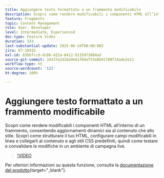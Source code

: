 ```yaml
---
title: Aggiungere testo formattato a un frammento modificabile
description: Scopri come rendere modificabili i componenti HTML all’interno di un frammento, consentendo aggiornamenti dinamici sia al contenuto che allo stile. Scopri come strutturare il tuo HTML, configurare campi modificabili in linea e collegarli al contenuto e agli stili CSS predefiniti, quindi come testare e convalidare le modifiche in un ambiente di campagna live.
feature: Fragments
topic: Content Management
role: User, Developer
level: Intermediate, Experienced
doc-type: Feature Video
duration: 333
last-substantial-update: 2025-06-24T00:00:00Z
jira: KT-18432
exl-id: 83bbfccd-dc86-422a-8412-9135973084ad
source-git-commit: 34337e2d18a9ed1f84ef53e8b91780f14a4e2e11
workflow-type: ht
source-wordcount: '121'
ht-degree: 100%

---
```



# Aggiungere testo formattato a un frammento modificabile

Scopri come rendere modificabili i componenti HTML all’interno di un frammento, consentendo aggiornamenti dinamici sia al contenuto che allo stile. Scopri come strutturare il tuo HTML, configurare campi modificabili in linea e collegarli al contenuto e agli stili CSS predefiniti, quindi come testare e convalidare le modifiche in un ambiente di campagna live.

>[!VIDEO](https://video.tv.adobe.com/v/3464376/?learn=on&enablevpops&captions=ita)

Per ulteriori informazioni su questa funzione, consulta la [documentazione del prodotto](https://experienceleague.adobe.com/it/docs/journey-optimizer/using/content-management/fragments/customizable-fragments){target="_blank"}.

